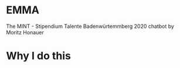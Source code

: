 # EMMA
The MINT - Stipendium Talente Badenwürtemmberg 2020 chatbot by Moritz Honauer


# Why I do this
